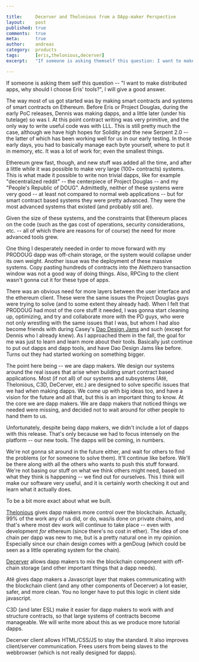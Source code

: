 ```yaml
---

title:     Decerver and Thelonious from a DApp-maker Perspective
layout:    post
published: true
comments:  true
meta:      true
author:    andreas
category:  products
tags:      [eris,thelonious,decerver]
excerpt:   "If someone is asking themself this question: I want to make distributed apps, why should I choose Eris' tools?, I will give my answer."

---
```


If someone is asking them self this question -- "I want to make distributed apps, why should I choose Eris' tools?", I will give a good answer.

The way most of us got started was by making smart contracts and systems of smart contracts on Ethereum. Before Eris or Project Douglas, during the early PoC releases, Dennis was making dapps, and a little later (under his tutelage) so was I. At this point contract writing was very primitive, and the only way to write useful code was with LLL. This is still pretty much the case, although we have high hopes for Solidity and the new Serpent 2.0 -- the latter of which has been working well for us in our early testing. In those early days, you had to basically manage each byte yourself, where to put it in memory, etc. It was a lot of work for; even the smallest things.

Ethereum grew fast, though, and new stuff was added all the time, and after a little while it was possible to make very large (100+ contracts) systems. This is what made it possible to write non trivial dapps, like for example "decentralized reddit" -- the centerpiece of Project Douglas -- and my "People's Republic of DOUG". Admittedly, neither of these systems were very good -- at least not compared to normal web applications -- but for smart contract based systems they were pretty advanced. They were the most advanced systems that existed (and probably still are).

Given the size of these systems, and the constraints that Ethereum places on the code (such as the gas cost of operations, security considerations, etc. -- all of which there are reasons for of course) the need for more advanced tools grew.

One thing I desperately needed in order to move forward with my PRODOUG dapp was off-chain storage, or the system would collapse under its own weight. Another issue was the deployment of these massive systems. Copy pasting hundreds of contracts into the Alethzero transaction window was not a good way of doing things. Also, RPCing to the client wasn't gonna cut it for these type of apps.

There was an obvious need for more layers between the user interface and the ethereum client. These were the same issues the Project Douglas guys were trying to solve (and to some extent they already had). When I felt that PRODOUG had most of the core stuff it needed, I was gonna start cleaning up, optimizing, and try and collaborate more with the PD guys, who were not only wrestling with the same issues that I was, but whom I had also become friends with during Casey's [Dao Design Jams](https://tao.erisindustries.com/) and such (except for Dennis who I already knew). As I approached them in the fall, the goal for me was just to learn and learn more about their tools. Basically just continue to put out dapps and dapp tools, and have Dao Design Jams like before. Turns out they had started working on something bigger.

The point here being -- we are dapp makers. We design our systems around the real issues that arise when building smart contract based applications. Most (if not all) of our systems and subsystems (Atë, Thelonious, C3D, DeCerver, etc.) are designed to solve specific issues that we had when making dapps. We come up with big ideas too, and have a vision for the future and all that, but this is an important thing to know. At the core we are dapp makers. We are dapp makers that noticed things we needed were missing, and decided not to wait around for other people to hand them to us.

Unfortunately, despite being dapp makers, we didn't include a lot of dapps with this release. That's only because we had to focus intensely on the platform -- our new tools. The dapps will be coming, in numbers.

We're not gonna sit around in the future either, and wait for others to find the problems (or for someone to solve them). It'll continue like before. We'll be there along with all the others who wants to push this stuff forward. We're not basing our stuff on what we think others might need, based on what they think is happening -- we find out for ourselves. This I think will make our software very useful, and it is certainly worth checking it out and learn what it actually does.

To be a bit more exact about what we built.

[Thelonious](https://erisindustries.com/components/erisdb) gives dapp makers more control over the blockchain. Actually, 99% of the work any of us did, or do, was/is done on private chains, and that's where most dev work will continue to take place -- even with development *for* ethereum (since there's no cost in ether). The idea of one chain per dapp was new to me, but is a pretty natural one in my opinion. Especially since our chain design comes with a genDoug (which could be seen as a little operating system for the chain).

[Decerver](https://erisindustries.com/components/erisdb) allows dapp makers to mix the blockchain component with off-chain storage (and other important things that a dapp needs).

Atë gives dapp makers a Javascript layer that makes communicating with the blockchain client (and any other components of Decerver) a lot easier, safer, and more clean. You no longer have to put this logic in client side javascript.

C3D (and later ESL) make it easier for dapp makers to work with and structure contracts, so that large systems of contracts become manageable. We will write more about this as we produce more tutorial dapps.

Decerver client allows HTML/CSS/JS to stay the standard. It also improves client/server communication. Frees users from being slaves to the webbrowser (which is not really designed for dapps).